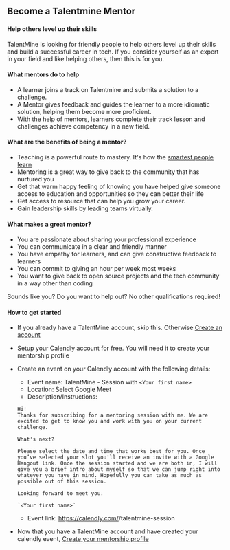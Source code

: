 ## Become a Talentmine Mentor

#### Help others level up their skills

TalentMine is looking for friendly people to help others level up their skills and build a successful career in tech. If you consider yourself as an expert in your field and like helping others, then this is for you.

#### What mentors do to help

- A learner joins a track on Talentmine and submits a solution to a challenge.
- A Mentor gives feedback and guides the learner to a more idiomatic solution, helping them become more proficient.
- With the help of mentors, learners complete their track lesson and challenges achieve competency in a new field.



#### What are the benefits of being a mentor?
- Teaching is a powerful route to mastery. It's how the [smartest people learn](https://twitter.com/ProfFeynman/status/996382321916895232)
- Mentoring is a great way to give back to the community that has nurtured you
- Get that warm happy feeling of knowing you have helped give someone access to education and opportunities so they can better their life 
- Get access to resource that can help you grow your career.
- Gain leadership skills by leading teams virtually.



#### What makes a great mentor?

- You are passionate about sharing your professional experience
- You can communicate in a clear and friendly manner
- You have empathy for learners, and can give constructive feedback to learners
- You can commit to giving an hour per week most weeks
- You want to give back to open source projects and the tech community in a way other than coding

Sounds like you? Do you want to help out? No other qualifications required!

#### How to get started
- If you already have a TalentMine account, skip this. Otherwise [Create an account](https://talentmine.io/get-started)
- Setup your Calendly account for free. You will need it to create your mentorship profile
- Create an event on your Calendly account with the following details:
    - Event name: TalentMine - Session with `<Your first name>`
    - Location: Select Google Meet
    - Description/Instructions: 
    ```
    Hi!
    Thanks for subscribing for a mentoring session with me. We are excited to get to know you and work with you on your current challenge.

    What's next?

    Please select the date and time that works best for you. Once you’ve selected your slot you'll receive an invite with a Google Hangout link. Once the session started and we are both in, I will give you a brief intro about myself so that we can jump right into whatever you have in mind. Hopefully you can take as much as possible out of this session.

    Looking forward to meet you.
    
    `<Your first name>`
    ```
    - Event link: https://calendly.com/<yourname>/talentmine-session

- Now that you have a TalentMine account and have created your calendly event, [Create your mentorship profile](https://talentmine.io/become-a-mentor)

